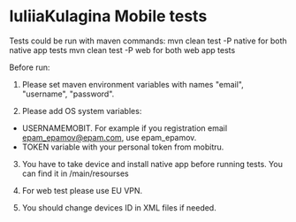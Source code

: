 # IuliiaKulagina Mobile tests

Tests could be run with maven commands:
mvn clean test -P native  for both native app tests
mvn clean test -P web  for both web app tests

Before run:

1. Please set maven environment variables with names
"email",
"username",
"password".


2. Please add OS system variables:
- USERNAMEMOBIT. For example if you registration email epam_epamov@epam.com, use epam_epamov.  
- TOKEN variable with your personal token from mobitru.

3. You have to take device and install native app before running tests. You can find it in /main/resourses

4. For web test please use EU VPN. 

5. You should change devices ID in XML files if needed.
